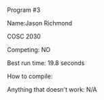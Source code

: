 Program #3

Name:Jason Richmond

COSC 2030

Competing: NO

Best run time: 19.8 seconds

How to compile: 

Anything that doesn't work: N/A
